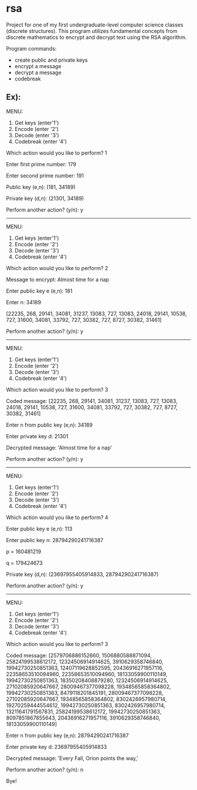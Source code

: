 # rsa

Project for one of my first undergraduate-level computer science classes (discrete structures).
This program utilizes fundamental concepts from discrete mathematics to encrypt and decrypt text using the RSA algorithm. 

Program commands: 
- create public and private keys
- encrypt a message
- decrypt a message
- codebreak

Ex): 
---------------------
MENU:
1. Get keys (enter'1')
2. Encode (enter '2')
3. Decode (enter '3')
4. Codebreak (enter '4')

Which action would you like to perform?  1

Enter first prime number:  179

Enter second prime number:  191

Public key (e,n):  (181, 34189)

Private key (d,n):  (21301, 34189)

Perform another action? (y/n):  y

---------------------
MENU:
1. Get keys (enter'1')
2. Encode (enter '2')
3. Decode (enter '3')
4. Codebreak (enter '4')

Which action would you like to perform?  2

Message to encrypt:  Almost time for a nap

Enter public key e (e,n):  181

Enter n:  34189

[22235, 268, 29141, 34081, 31237, 13083, 727, 13083, 24018, 29141, 10538, 727, 31600, 34081, 33792, 727, 30382, 727, 8727, 30382, 31461]
 
Perform another action? (y/n):  y

---------------------
MENU:
1. Get keys (enter'1')
2. Encode (enter '2')
3. Decode (enter '3')
4. Codebreak (enter '4')

Which action would you like to perform?  3

Coded message:  [22235, 268, 29141, 34081, 31237, 13083, 727, 13083, 24018, 29141, 10538, 727, 31600, 34081, 33792, 727, 30382, 727, 8727, 30382, 31461]

Enter n from public key (e,n):  34189

Enter private key d:  21301

Decrypted message: 'Almost time for a nap'
 
Perform another action? (y/n):  y

---------------------
MENU:
1. Get keys (enter'1')
2. Encode (enter '2')
3. Decode (enter '3')
4. Codebreak (enter '4')

Which action would you like to perform?  4

Enter public key e (e,n):  113

Enter public key n:  28794290241716387

p =  160481219

q =  179424673

Private key (d,n):  (23697955405914833, 28794290241716387)
 
Perform another action? (y/n):  y

---------------------
MENU:
1. Get keys (enter'1')
2. Encode (enter '2')
3. Decode (enter '3')
4. Codebreak (enter '4')

Which action would you like to perform?  3

Coded message:  [2579706886152660, 1506880588871094, 25824199538612172, 12324506914914625, 3910629358746840, 19942730250851363, 12407119628852595, 20436916271957116, 22358653510094960, 22358653510094960, 18133059900110149, 19942730250851363, 18350208408879280, 12324506914914625, 27102085920647667, 28009467377098228, 19348565858364802, 19942730250851363, 8479118201845191, 28009467377098228, 27102085920647667, 19348565858364802, 8302426957980714, 19270259444554612, 19942730250851363, 8302426957980714, 13211641791567831, 25824199538612172, 19942730250851363, 8097851867855643, 20436916271957116, 3910629358746840, 18133059900110149]

Enter n from public key (e,n):  28794290241716387

Enter private key d:  23697955405914833

Decrypted message: 'Every Fall, Orion points the way,'
 
Perform another action? (y/n):  n


Bye!




